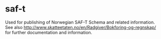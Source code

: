 # saf-t
Used for publishing of Norwegian SAF-T Schema and related information. See also http://www.skatteetaten.no/en/Radgiver/Bokforing-og-regnskap/ for further documentation and information. 
